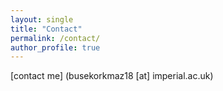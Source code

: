 ```yaml
---
layout: single
title: "Contact"
permalink: /contact/
author_profile: true
---
```


[contact me] (busekorkmaz18 [at] imperial.ac.uk)
